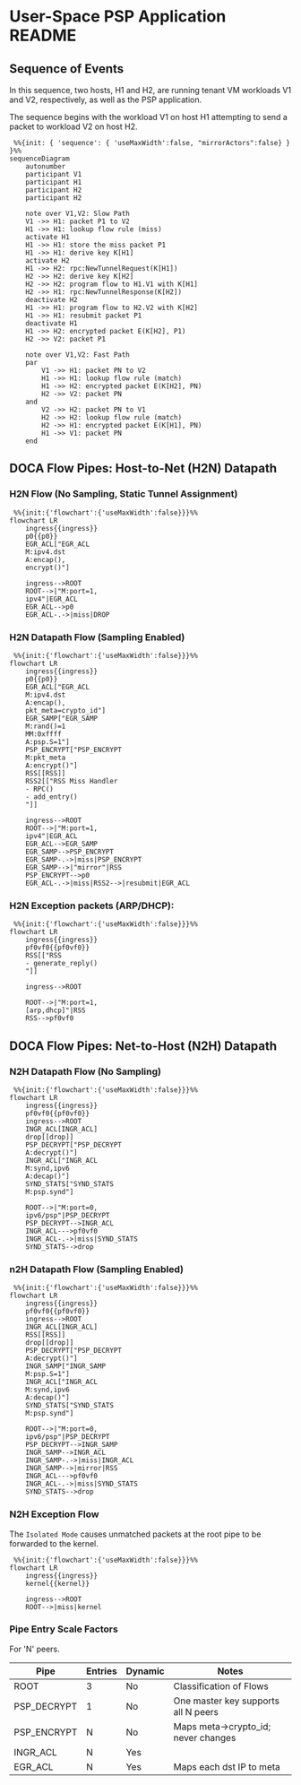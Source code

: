 <!---
/*
 * Copyright (c) 2021-2022 NVIDIA CORPORATION & AFFILIATES, ALL RIGHTS RESERVED.
 *
 * This software product is a proprietary product of NVIDIA CORPORATION &
 * AFFILIATES (the "Company") and all right, title, and interest in and to the
 * software product, including all associated intellectual property rights, are
 * and shall remain exclusively with the Company.
 *
 * This software product is governed by the End User License Agreement
 * provided with the software product.
 *
 */
--->
# User-Space PSP Application README

## Sequence of Events

In this sequence, two hosts, H1 and H2, are running tenant VM workloads V1 and V2, respectively, as well as the PSP application.

The sequence begins with the workload V1 on host H1 attempting to send a packet to workload V2 on host H2.

```mermaid
 %%{init: { 'sequence': { 'useMaxWidth':false, "mirrorActors":false} } }%%
sequenceDiagram
    autonumber
    participant V1
    participant H1
    participant H2
    participant H2

    note over V1,V2: Slow Path
    V1 ->> H1: packet P1 to V2
    H1 ->> H1: lookup flow rule (miss)
    activate H1
    H1 ->> H1: store the miss packet P1
    H1 ->> H1: derive key K[H1]
    activate H2
    H1 ->> H2: rpc:NewTunnelRequest(K[H1])
    H2 ->> H2: derive key K[H2]
    H2 ->> H2: program flow to H1.V1 with K[H1]
    H2 ->> H1: rpc:NewTunnelResponse(K[H2])
    deactivate H2
    H1 ->> H1: program flow to H2.V2 with K[H2]
    H1 ->> H1: resubmit packet P1
    deactivate H1
    H1 ->> H2: encrypted packet E(K[H2], P1)
    H2 ->> V2: packet P1

    note over V1,V2: Fast Path
    par
        V1 ->> H1: packet PN to V2
        H1 ->> H1: lookup flow rule (match)
        H1 ->> H2: encrypted packet E(K[H2], PN)
        H2 ->> V2: packet PN
    and
        V2 ->> H2: packet PN to V1
        H2 ->> H2: lookup flow rule (match)
        H2 ->> H1: encrypted packet E(K[H1], PN)
        H1 ->> V1: packet PN
    end
```

## DOCA Flow Pipes: Host-to-Net (H2N) Datapath

### H2N Flow (No Sampling, Static Tunnel Assignment)

```mermaid
 %%{init:{'flowchart':{'useMaxWidth':false}}}%%
flowchart LR
    ingress{{ingress}}
    p0{{p0}}
    EGR_ACL["EGR_ACL
    M:ipv4.dst
    A:encap(),
    encrypt()"]

    ingress-->ROOT
    ROOT-->|"M:port=1,
    ipv4"|EGR_ACL
    EGR_ACL-->p0
    EGR_ACL-.->|miss|DROP
```

### H2N Datapath Flow (Sampling Enabled)

```mermaid
 %%{init:{'flowchart':{'useMaxWidth':false}}}%%
flowchart LR
    ingress{{ingress}}
    p0{{p0}}
    EGR_ACL["EGR_ACL
    M:ipv4.dst
    A:encap(),
    pkt_meta=crypto_id"]
    EGR_SAMP["EGR_SAMP
    M:rand()=1
    MM:0xffff
    A:psp.S=1"]
    PSP_ENCRYPT["PSP_ENCRYPT
    M:pkt_meta
    A:encrypt()"]
    RSS[[RSS]]
    RSS2[["RSS Miss Handler
    - RPC()
    - add_entry()
    "]]

    ingress-->ROOT
    ROOT-->|"M:port=1,
    ipv4"|EGR_ACL
    EGR_ACL-->EGR_SAMP
    EGR_SAMP-->PSP_ENCRYPT
    EGR_SAMP-.->|miss|PSP_ENCRYPT
    EGR_SAMP-->|"mirror"|RSS
    PSP_ENCRYPT-->p0
    EGR_ACL-.->|miss|RSS2-->|resubmit|EGR_ACL
```

### H2N Exception packets (ARP/DHCP):
```mermaid
 %%{init:{'flowchart':{'useMaxWidth':false}}}%%
flowchart LR
    ingress{{ingress}}
    pf0vf0{{pf0vf0}}
    RSS[["RSS
    - generate_reply()
    "]]

    ingress-->ROOT

    ROOT-->|"M:port=1,
    [arp,dhcp]"|RSS
    RSS-->pf0vf0
```

## DOCA Flow Pipes: Net-to-Host (N2H) Datapath

### N2H Datapath Flow (No Sampling)

```mermaid
 %%{init:{'flowchart':{'useMaxWidth':false}}}%%
flowchart LR
    ingress{{ingress}}
    pf0vf0{{pf0vf0}}
    ingress-->ROOT
    INGR_ACL[INGR_ACL]
    drop[[drop]]
    PSP_DECRYPT["PSP_DECRYPT
    A:decrypt()"]
    INGR_ACL["INGR_ACL
    M:synd,ipv6
    A:decap()"]
    SYND_STATS["SYND_STATS
    M:psp.synd"]

    ROOT-->|"M:port=0,
    ipv6/psp"|PSP_DECRYPT
    PSP_DECRYPT-->INGR_ACL
    INGR_ACL--->pf0vf0
    INGR_ACL-.->|miss|SYND_STATS
    SYND_STATS-->drop
```

### n2H Datapath Flow (Sampling Enabled)

```mermaid
 %%{init:{'flowchart':{'useMaxWidth':false}}}%%
flowchart LR
    ingress{{ingress}}
    pf0vf0{{pf0vf0}}
    ingress-->ROOT
    INGR_ACL[INGR_ACL]
    RSS[[RSS]]
    drop[[drop]]
    PSP_DECRYPT["PSP_DECRYPT
    A:decrypt()"]
    INGR_SAMP["INGR_SAMP
    M:psp.S=1"]
    INGR_ACL["INGR_ACL
    M:synd,ipv6
    A:decap()"]
    SYND_STATS["SYND_STATS
    M:psp.synd"]

    ROOT-->|"M:port=0,
    ipv6/psp"|PSP_DECRYPT
    PSP_DECRYPT-->INGR_SAMP
    INGR_SAMP-->INGR_ACL
    INGR_SAMP-.->|miss|INGR_ACL
    INGR_SAMP-->|mirror|RSS
    INGR_ACL--->pf0vf0
    INGR_ACL-.->|miss|SYND_STATS
    SYND_STATS-->drop
```

### N2H Exception Flow

The `Isolated Mode` causes unmatched packets at the root pipe to be forwarded to the kernel.

```mermaid
 %%{init:{'flowchart':{'useMaxWidth':false}}}%%
flowchart LR
    ingress{{ingress}}
    kernel{{kernel}}

    ingress-->ROOT
    ROOT-->|miss|kernel
```

### Pipe Entry Scale Factors

For 'N' peers.

|Pipe|Entries|Dynamic|Notes|
|----|----|----|----|
|ROOT|3|No|Classification of Flows
|PSP_DECRYPT|1|No|One master key supports all N peers
|PSP_ENCRYPT|N|No|Maps meta->crypto_id; never changes
|INGR_ACL|N|Yes|
|EGR_ACL|N|Yes|Maps each dst IP to meta
